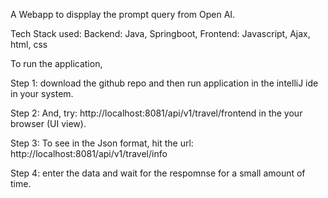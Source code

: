 A Webapp to dispplay the prompt query from Open AI.

Tech Stack used: Backend: Java, Springboot, Frontend: Javascript, Ajax, html, css  

To run the application,

Step 1: download the github repo and then run application in the intelliJ ide in your system.

Step 2: And, try: http://localhost:8081/api/v1/travel/frontend in the your browser (UI view).

Step 3: To see in the Json format, hit the url: http://localhost:8081/api/v1/travel/info

Step 4: enter the data and wait for the respomnse for a small amount of time.
